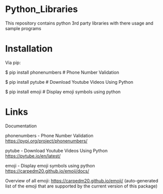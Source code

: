 # Python_Libraries
This repository contains python 3rd party libraries with there usage and sample programs

# Installation
Via pip:

$ pip install phonenumbers # Phone Number Validation

$ pip install pytube # Download Youtube Videos Using Python

$ pip install emoji # Display emoji symbols using python 

# Links
Documentation

phonenumbers - Phone Number Validation
https://pypi.org/project/phonenumbers/

pytube - Download Youtube Videos Using Python
https://pytube.io/en/latest/

emoji - Display emoji symbols using python
https://carpedm20.github.io/emoji/docs/

Overview of all emoji: https://carpedm20.github.io/emoji/ (auto-generated list of the emoji that are supported by the current version of this package)



